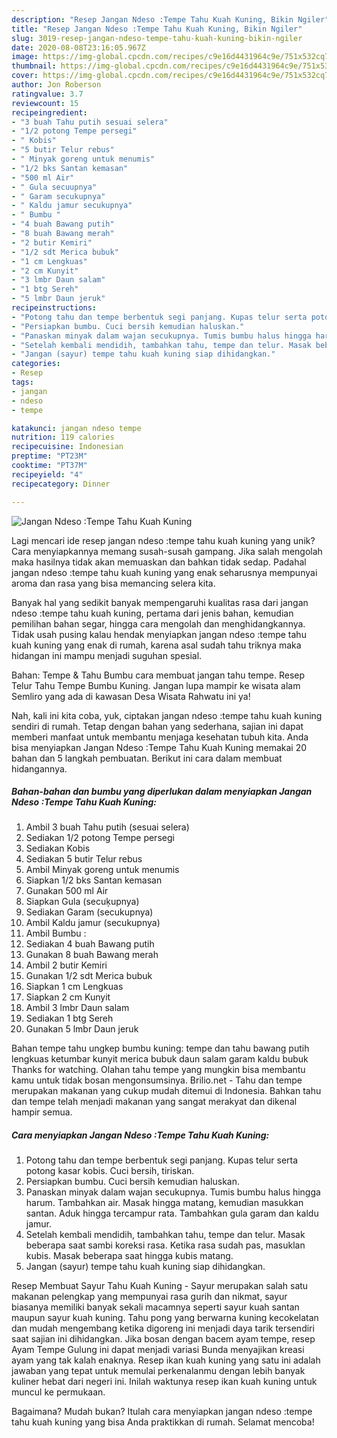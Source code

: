 ```yaml
---
description: "Resep Jangan Ndeso :Tempe Tahu Kuah Kuning, Bikin Ngiler"
title: "Resep Jangan Ndeso :Tempe Tahu Kuah Kuning, Bikin Ngiler"
slug: 3019-resep-jangan-ndeso-tempe-tahu-kuah-kuning-bikin-ngiler
date: 2020-08-08T23:16:05.967Z
image: https://img-global.cpcdn.com/recipes/c9e16d4431964c9e/751x532cq70/jangan-ndeso-tempe-tahu-kuah-kuning-foto-resep-utama.jpg
thumbnail: https://img-global.cpcdn.com/recipes/c9e16d4431964c9e/751x532cq70/jangan-ndeso-tempe-tahu-kuah-kuning-foto-resep-utama.jpg
cover: https://img-global.cpcdn.com/recipes/c9e16d4431964c9e/751x532cq70/jangan-ndeso-tempe-tahu-kuah-kuning-foto-resep-utama.jpg
author: Jon Roberson
ratingvalue: 3.7
reviewcount: 15
recipeingredient:
- "3 buah Tahu putih sesuai selera"
- "1/2 potong Tempe persegi"
- " Kobis"
- "5 butir Telur rebus"
- " Minyak goreng untuk menumis"
- "1/2 bks Santan kemasan"
- "500 ml Air"
- " Gula secuupnya"
- " Garam secukupnya"
- " Kaldu jamur secukupnya"
- " Bumbu "
- "4 buah Bawang putih"
- "8 buah Bawang merah"
- "2 butir Kemiri"
- "1/2 sdt Merica bubuk"
- "1 cm Lengkuas"
- "2 cm Kunyit"
- "3 lmbr Daun salam"
- "1 btg Sereh"
- "5 lmbr Daun jeruk"
recipeinstructions:
- "Potong tahu dan tempe berbentuk segi panjang. Kupas telur serta potong kasar kobis. Cuci bersih, tiriskan."
- "Persiapkan bumbu. Cuci bersih kemudian haluskan."
- "Panaskan minyak dalam wajan secukupnya. Tumis bumbu halus hingga harum. Tambahkan air. Masak hingga matang, kemudian masukkan santan. Aduk hingga tercampur rata. Tambahkan gula garam dan kaldu jamur."
- "Setelah kembali mendidih, tambahkan tahu, tempe dan telur. Masak beberapa saat sambi koreksi rasa. Ketika rasa sudah pas, masuklan kubis. Masak beberapa saat hingga kubis matang."
- "Jangan (sayur) tempe tahu kuah kuning siap dihidangkan."
categories:
- Resep
tags:
- jangan
- ndeso
- tempe

katakunci: jangan ndeso tempe 
nutrition: 119 calories
recipecuisine: Indonesian
preptime: "PT23M"
cooktime: "PT37M"
recipeyield: "4"
recipecategory: Dinner

---
```



![Jangan Ndeso :Tempe Tahu Kuah Kuning](https://img-global.cpcdn.com/recipes/c9e16d4431964c9e/751x532cq70/jangan-ndeso-tempe-tahu-kuah-kuning-foto-resep-utama.jpg)

Lagi mencari ide resep jangan ndeso :tempe tahu kuah kuning yang unik? Cara menyiapkannya memang susah-susah gampang. Jika salah mengolah maka hasilnya tidak akan memuaskan dan bahkan tidak sedap. Padahal jangan ndeso :tempe tahu kuah kuning yang enak seharusnya mempunyai aroma dan rasa yang bisa memancing selera kita.

Banyak hal yang sedikit banyak mempengaruhi kualitas rasa dari jangan ndeso :tempe tahu kuah kuning, pertama dari jenis bahan, kemudian pemilihan bahan segar, hingga cara mengolah dan menghidangkannya. Tidak usah pusing kalau hendak menyiapkan jangan ndeso :tempe tahu kuah kuning yang enak di rumah, karena asal sudah tahu triknya maka hidangan ini mampu menjadi suguhan spesial.

Bahan: Tempe &amp; Tahu Bumbu cara membuat jangan tahu tempe. Resep Telur Tahu Tempe Bumbu Kuning. Jangan lupa mampir ke wisata alam Semliro yang ada di kawasan Desa Wisata Rahwatu ini ya!


Nah, kali ini kita coba, yuk, ciptakan jangan ndeso :tempe tahu kuah kuning sendiri di rumah. Tetap dengan bahan yang sederhana, sajian ini dapat memberi manfaat untuk membantu menjaga kesehatan tubuh kita. Anda bisa menyiapkan Jangan Ndeso :Tempe Tahu Kuah Kuning memakai 20 bahan dan 5 langkah pembuatan. Berikut ini cara dalam membuat hidangannya.

<!--inarticleads1-->

##### Bahan-bahan dan bumbu yang diperlukan dalam menyiapkan Jangan Ndeso :Tempe Tahu Kuah Kuning:

1. Ambil 3 buah Tahu putih (sesuai selera)
1. Sediakan 1/2 potong Tempe persegi
1. Sediakan  Kobis
1. Sediakan 5 butir Telur rebus
1. Ambil  Minyak goreng untuk menumis
1. Siapkan 1/2 bks Santan kemasan
1. Gunakan 500 ml Air
1. Siapkan  Gula (secuķupnya)
1. Sediakan  Garam (secukupnya)
1. Ambil  Kaldu jamur (secukupnya)
1. Ambil  Bumbu :
1. Sediakan 4 buah Bawang putih
1. Gunakan 8 buah Bawang merah
1. Ambil 2 butir Kemiri
1. Gunakan 1/2 sdt Merica bubuk
1. Siapkan 1 cm Lengkuas
1. Siapkan 2 cm Kunyit
1. Ambil 3 lmbr Daun salam
1. Sediakan 1 btg Sereh
1. Gunakan 5 lmbr Daun jeruk


Bahan tempe tahu ungkep bumbu kuning: tempe dan tahu bawang putih lengkuas ketumbar kunyit merica bubuk daun salam garam kaldu bubuk Thanks for watching. Olahan tahu tempe yang mungkin bisa membantu kamu untuk tidak bosan mengonsumsinya. Brilio.net - Tahu dan tempe merupakan makanan yang cukup mudah ditemui di Indonesia. Bahkan tahu dan tempe telah menjadi makanan yang sangat merakyat dan dikenal hampir semua. 

<!--inarticleads2-->

##### Cara menyiapkan Jangan Ndeso :Tempe Tahu Kuah Kuning:

1. Potong tahu dan tempe berbentuk segi panjang. Kupas telur serta potong kasar kobis. Cuci bersih, tiriskan.
1. Persiapkan bumbu. Cuci bersih kemudian haluskan.
1. Panaskan minyak dalam wajan secukupnya. Tumis bumbu halus hingga harum. Tambahkan air. Masak hingga matang, kemudian masukkan santan. Aduk hingga tercampur rata. Tambahkan gula garam dan kaldu jamur.
1. Setelah kembali mendidih, tambahkan tahu, tempe dan telur. Masak beberapa saat sambi koreksi rasa. Ketika rasa sudah pas, masuklan kubis. Masak beberapa saat hingga kubis matang.
1. Jangan (sayur) tempe tahu kuah kuning siap dihidangkan.


Resep Membuat Sayur Tahu Kuah Kuning - Sayur merupakan salah satu makanan pelengkap yang mempunyai rasa gurih dan nikmat, sayur biasanya memiliki banyak sekali macamnya seperti sayur kuah santan maupun sayur kuah kuning. Tahu pong yang berwarna kuning kecokelatan dan mudah mengembang ketika digoreng ini menjadi daya tarik tersendiri saat sajian ini dihidangkan. Jika bosan dengan bacem ayam tempe, resep Ayam Tempe Gulung ini dapat menjadi variasi Bunda menyajikan kreasi ayam yang tak kalah enaknya. Resep ikan kuah kuning yang satu ini adalah jawaban yang tepat untuk memulai perkenalanmu dengan lebih banyak kuliner hebat dari negeri ini. Inilah waktunya resep ikan kuah kuning untuk muncul ke permukaan. 

Bagaimana? Mudah bukan? Itulah cara menyiapkan jangan ndeso :tempe tahu kuah kuning yang bisa Anda praktikkan di rumah. Selamat mencoba!
